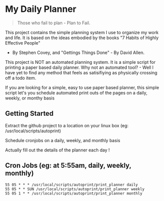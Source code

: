 # My Daily Planner

> Those who fail to plan - Plan to Fail.

This project contains the simple planning system I use to organize my work and life.
It is based on the ideas embodied by the books "7 Habits of Highly Effective People"
- By Stephen Covey, and "Gettings Things Done" - By David Allen.

This project is NOT an automated planning system. It is a simple script for printing a 
paper based daily planner.  Why not an automated tool?  - Well I have yet to find 
any method that feels as satisifiying as physically crossing off a todo item.

If you are looking for a simple, easy to use paper based planner, this simple script
let's you schedule automated print outs of the pages on a daily, weekly, or monthy basis


## Getting Started

Extract the github project to a location on your linux box (eg: /usr/local/scripts/autoprint)

Schedule cronjobs on a daily, weekly, and monthly basis

Actually fill out the details of the planner each day !

## Cron Jobs (eg: at 5:55am, daily, weekly, monthly)

~~~~
55 05 * * * /usr/local/scripts/autoprint/print_planner daily
55 05 * * SUN /usr/local/scripts/autoprint/print_planner weekly
55 05 1 * * /usr/local/scripts/autoprint/print_planner monthly
~~~~
